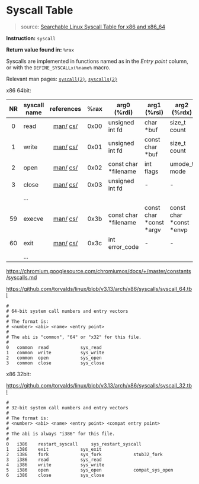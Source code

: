 # Syscall Table




> source: [Searchable Linux Syscall Table for x86 and x86_64](https://filippo.io/linux-syscall-table/)



**Instruction:** `syscall`

**Return value found in:** `%rax`

Syscalls are implemented in functions named as in the *Entry point* column, or with the `DEFINE_SYSCALLx(%name%` macro.

Relevant man pages: [`syscall(2)`](https://manpages.debian.org/unstable/manpages-dev/syscall.2.en.html), [`syscalls(2)`](https://manpages.debian.org/unstable/manpages-dev/syscalls.2.en.html)







x86 64bit:

|  NR  | syscall name |                          references                          | %rax | arg0 (%rdi)           | arg1 (%rsi)             | arg2 (%rdx)             | arg3 (%r10) | arg4 (%r8) | arg5 (%r9) |
| :--: | ------------ | :----------------------------------------------------------: | :--: | --------------------- | ----------------------- | ----------------------- | ----------- | ---------- | ---------- |
|  0   | read         | [man/](https://man7.org/linux/man-pages/man2/read.2.html) [cs/](https://source.chromium.org/search?ss=chromiumos&q=SYSCALL_DEFINE.*read) | 0x00 | unsigned int fd       | char \*buf              | size\_t count           | \-          | \-         | \-         |
|  1   | write        | [man/](https://man7.org/linux/man-pages/man2/write.2.html) [cs/](https://source.chromium.org/search?ss=chromiumos&q=SYSCALL_DEFINE.*write) | 0x01 | unsigned int fd       | const char \*buf        | size\_t count           | \-          | \-         | \-         |
|  2   | open         | [man/](https://man7.org/linux/man-pages/man2/open.2.html) [cs/](https://source.chromium.org/search?ss=chromiumos&q=SYSCALL_DEFINE.*open) | 0x02 | const char \*filename | int flags               | umode\_t mode           | \-          | \-         | \-         |
|  3   | close        | [man/](https://man7.org/linux/man-pages/man2/close.2.html) [cs/](https://source.chromium.org/search?ss=chromiumos&q=SYSCALL_DEFINE.*close) | 0x03 | unsigned int fd       | \-                      | \-                      | \-          | \-         | \-         |
|      | ...          |                                                              |      |                       |                         |                         |             |            |            |
|  59  | execve       | [man/](https://man7.org/linux/man-pages/man2/execve.2.html) [cs/](https://source.chromium.org/search?ss=chromiumos&q=SYSCALL_DEFINE.*execve) | 0x3b | const char *filename  | const char *const *argv | const char *const *envp | -           | -          | -          |
|  60  | exit         | [man/](https://man7.org/linux/man-pages/man2/exit.2.html) [cs/](https://source.chromium.org/search?ss=chromiumos&q=SYSCALL_DEFINE.*exit) | 0x3c | int error_code        | -                       | -                       | -           | -          | -          |
|      | ...          |                                                              |      |                       |                         |                         |             |            |            |

https://chromium.googlesource.com/chromiumos/docs/+/master/constants/syscalls.md



https://github.com/torvalds/linux/blob/v3.13/arch/x86/syscalls/syscall_64.tbl

```
#
# 64-bit system call numbers and entry vectors
#
# The format is:
# <number> <abi> <name> <entry point>
#
# The abi is "common", "64" or "x32" for this file.
#
0	common	read			sys_read
1	common	write			sys_write
2	common	open			sys_open
3	common	close			sys_close
```





x86 32bit:

https://github.com/torvalds/linux/blob/v3.13/arch/x86/syscalls/syscall_32.tbl

```
#
# 32-bit system call numbers and entry vectors
#
# The format is:
# <number> <abi> <name> <entry point> <compat entry point>
#
# The abi is always "i386" for this file.
#
0	i386	restart_syscall		sys_restart_syscall
1	i386	exit			sys_exit
2	i386	fork			sys_fork			stub32_fork
3	i386	read			sys_read
4	i386	write			sys_write
5	i386	open			sys_open			compat_sys_open
6	i386	close			sys_close
```





